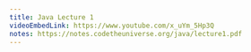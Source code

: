 ```yaml
---
title: Java Lecture 1
videoEmbedLink: https://www.youtube.com/x_uYm_5Hp3Q
notes: https://notes.codetheuniverse.org/java/lecture1.pdf
---
```

